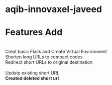 # aqib-innovaxel-javeed
# Features Add
<br>Creat basic Flask and Create Virtual Environment<br> 
Shorten long URLs to compact codes
<br>Redirect short URLs to original destination<br>
<br>Update existing short URL<br>
<b>Created deleted short url<br>


